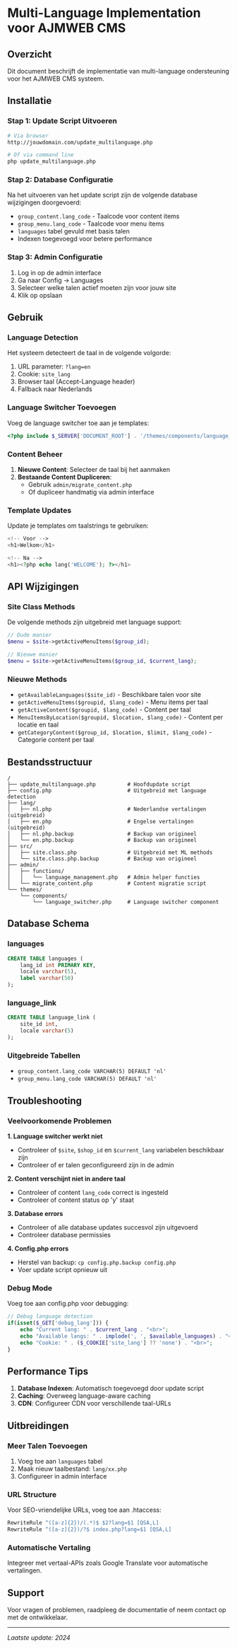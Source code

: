 # Multi-Language Implementation voor AJMWEB CMS

## Overzicht
Dit document beschrijft de implementatie van multi-language ondersteuning voor het AJMWEB CMS systeem.

## Installatie

### Stap 1: Update Script Uitvoeren
```bash
# Via browser
http://jouwdomain.com/update_multilanguage.php

# Of via command line
php update_multilanguage.php
```

### Stap 2: Database Configuratie
Na het uitvoeren van het update script zijn de volgende database wijzigingen doorgevoerd:

- `group_content.lang_code` - Taalcode voor content items
- `group_menu.lang_code` - Taalcode voor menu items  
- `languages` tabel gevuld met basis talen
- Indexen toegevoegd voor betere performance

### Stap 3: Admin Configuratie
1. Log in op de admin interface
2. Ga naar Config → Languages
3. Selecteer welke talen actief moeten zijn voor jouw site
4. Klik op opslaan

## Gebruik

### Language Detection
Het systeem detecteert de taal in de volgende volgorde:
1. URL parameter: `?lang=en`
2. Cookie: `site_lang`
3. Browser taal (Accept-Language header)
4. Fallback naar Nederlands

### Language Switcher Toevoegen
Voeg de language switcher toe aan je templates:

```php
<?php include $_SERVER['DOCUMENT_ROOT'] . '/themes/components/language_switcher.php'; ?>
```

### Content Beheer
1. **Nieuwe Content**: Selecteer de taal bij het aanmaken
2. **Bestaande Content Dupliceren**: 
   - Gebruik `admin/migrate_content.php` 
   - Of dupliceer handmatig via admin interface

### Template Updates
Update je templates om taalstrings te gebruiken:

```php
<!-- Voor -->
<h1>Welkom</h1>

<!-- Na -->
<h1><?php echo lang('WELCOME'); ?></h1>
```

## API Wijzigingen

### Site Class Methods
De volgende methods zijn uitgebreid met language support:

```php
// Oude manier
$menu = $site->getActiveMenuItems($group_id);

// Nieuwe manier  
$menu = $site->getActiveMenuItems($group_id, $current_lang);
```

### Nieuwe Methods
- `getAvailableLanguages($site_id)` - Beschikbare talen voor site
- `getActiveMenuItems($groupid, $lang_code)` - Menu items per taal
- `getActiveContent($groupid, $lang_code)` - Content per taal
- `MenuItemsByLocation($groupid, $location, $lang_code)` - Content per locatie en taal
- `getCategoryContent($group_id, $location, $limit, $lang_code)` - Categorie content per taal

## Bestandsstructuur

```
/
├── update_multilanguage.php          # Hoofdupdate script
├── config.php                        # Uitgebreid met language detection
├── lang/
│   ├── nl.php                        # Nederlandse vertalingen (uitgebreid)
│   ├── en.php                        # Engelse vertalingen (uitgebreid)
│   ├── nl.php.backup                 # Backup van origineel
│   └── en.php.backup                 # Backup van origineel
├── src/
│   ├── site.class.php                # Uitgebreid met ML methods
│   └── site.class.php.backup         # Backup van origineel
├── admin/
│   ├── functions/
│   │   └── language_management.php   # Admin helper functies
│   └── migrate_content.php           # Content migratie script
└── themes/
    └── components/
        └── language_switcher.php     # Language switcher component
```

## Database Schema

### languages
```sql
CREATE TABLE languages (
    lang_id int PRIMARY KEY,
    locale varchar(5),
    label varchar(50)
);
```

### language_link  
```sql
CREATE TABLE language_link (
    site_id int,
    locale varchar(5)
);
```

### Uitgebreide Tabellen
- `group_content.lang_code VARCHAR(5) DEFAULT 'nl'`
- `group_menu.lang_code VARCHAR(5) DEFAULT 'nl'`

## Troubleshooting

### Veelvoorkomende Problemen

**1. Language switcher werkt niet**
- Controleer of `$site`, `$shop_id` en `$current_lang` variabelen beschikbaar zijn
- Controleer of er talen geconfigureerd zijn in de admin

**2. Content verschijnt niet in andere taal**
- Controleer of content `lang_code` correct is ingesteld
- Controleer of content status op 'y' staat

**3. Database errors**
- Controleer of alle database updates succesvol zijn uitgevoerd
- Controleer database permissies

**4. Config.php errors**
- Herstel van backup: `cp config.php.backup config.php`
- Voer update script opnieuw uit

### Debug Mode
Voeg toe aan config.php voor debugging:
```php
// Debug language detection
if(isset($_GET['debug_lang'])) {
    echo "Current lang: " . $current_lang . "<br>";
    echo "Available langs: " . implode(', ', $available_languages) . "<br>";
    echo "Cookie: " . ($_COOKIE['site_lang'] ?? 'none') . "<br>";
}
```

## Performance Tips

1. **Database Indexen**: Automatisch toegevoegd door update script
2. **Caching**: Overweeg language-aware caching
3. **CDN**: Configureer CDN voor verschillende taal-URLs

## Uitbreidingen

### Meer Talen Toevoegen
1. Voeg toe aan `languages` tabel
2. Maak nieuw taalbestand: `lang/xx.php`
3. Configureer in admin interface

### URL Structure
Voor SEO-vriendelijke URLs, voeg toe aan .htaccess:
```apache
RewriteRule ^([a-z]{2})/(.*)$ $2?lang=$1 [QSA,L]
RewriteRule ^([a-z]{2})/?$ index.php?lang=$1 [QSA,L]
```

### Automatische Vertaling
Integreer met vertaal-APIs zoals Google Translate voor automatische vertalingen.

## Support
Voor vragen of problemen, raadpleeg de documentatie of neem contact op met de ontwikkelaar.

---
*Laatste update: 2024*